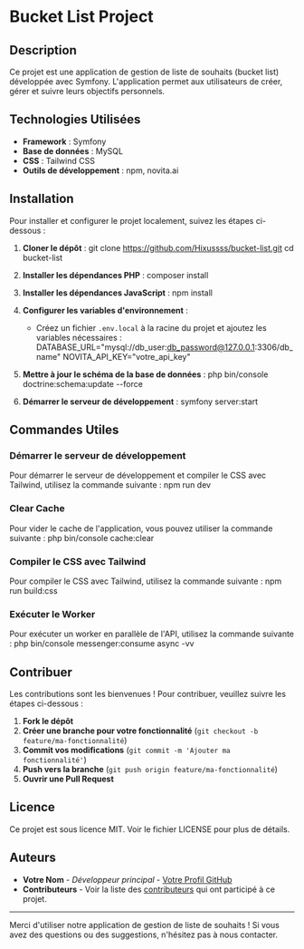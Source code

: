 # Bucket List Project

## Description

Ce projet est une application de gestion de liste de souhaits (bucket list) développée avec Symfony. L'application permet aux utilisateurs de créer, gérer et suivre leurs objectifs personnels.

## Technologies Utilisées

- **Framework** : Symfony
- **Base de données** : MySQL
- **CSS** : Tailwind CSS
- **Outils de développement** : npm, novita.ai

## Installation

Pour installer et configurer le projet localement, suivez les étapes ci-dessous :

1. **Cloner le dépôt** :
   git clone https://github.com/Hixussss/bucket-list.git
   cd bucket-list

2. **Installer les dépendances PHP** :
   composer install

3. **Installer les dépendances JavaScript** :
   npm install

4. **Configurer les variables d'environnement** :
   - Créez un fichier `.env.local` à la racine du projet et ajoutez les variables nécessaires :
     DATABASE_URL="mysql://db_user:db_password@127.0.0.1:3306/db_name"
     NOVITA_API_KEY="votre_api_key"

5. **Mettre à jour le schéma de la base de données** :
   php bin/console doctrine:schema:update --force

6. **Démarrer le serveur de développement** :
   symfony server:start

## Commandes Utiles

### Démarrer le serveur de développement

Pour démarrer le serveur de développement et compiler le CSS avec Tailwind, utilisez la commande suivante :
npm run dev

### Clear Cache

Pour vider le cache de l'application, vous pouvez utiliser la commande suivante :
php bin/console cache:clear

### Compiler le CSS avec Tailwind

Pour compiler le CSS avec Tailwind, utilisez la commande suivante :
npm run build:css

### Exécuter le Worker

Pour exécuter un worker en parallèle de l'API, utilisez la commande suivante :
php bin/console messenger:consume async -vv

## Contribuer

Les contributions sont les bienvenues ! Pour contribuer, veuillez suivre les étapes ci-dessous :

1. **Fork le dépôt**
2. **Créer une branche pour votre fonctionnalité** (`git checkout -b feature/ma-fonctionnalité`)
3. **Commit vos modifications** (`git commit -m 'Ajouter ma fonctionnalité'`)
4. **Push vers la branche** (`git push origin feature/ma-fonctionnalité`)
5. **Ouvrir une Pull Request**

## Licence

Ce projet est sous licence MIT. Voir le fichier LICENSE pour plus de détails.

## Auteurs

- **Votre Nom** - *Développeur principal* - [Votre Profil GitHub](https://github.com/votre-profil)
- **Contributeurs** - Voir la liste des [contributeurs](https://github.com/Hixussss/bucket-list/contributors) qui ont participé à ce projet.

---

Merci d'utiliser notre application de gestion de liste de souhaits ! Si vous avez des questions ou des suggestions, n'hésitez pas à nous contacter.